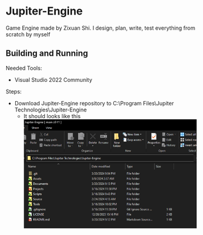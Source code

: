 # Jupiter-Engine
Game Engine made by Zixuan Shi. I design, plan, write, test everything from scratch by myself

## Building and Running
Needed Tools:
- Visual Studio 2022 Community

Steps:
- Download Jupiter-Engine repository to C:\Program Files\Jupiter Technologies\Jupiter-Engine
  - It should looks like this ![alt text](Documents/ReadMe/image.png)